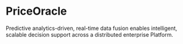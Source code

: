 # PriceOracle
Predictive analytics-driven, real-time data fusion enables intelligent, scalable decision support across a distributed enterprise Platform.
